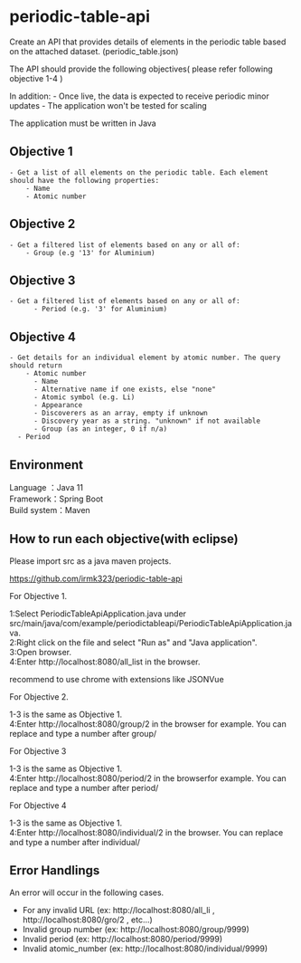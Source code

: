 # periodic-table-api
Create an API that provides details of elements in the periodic table based on the attached dataset. (periodic_table.json)

The API should provide the following objectives( please refer following objective 1-4 )
        
In addition:
    - Once live, the data is expected to receive periodic minor updates
    - The application won't be tested for scaling
    
The application must be written in Java

## Objective 1

    - Get a list of all elements on the periodic table. Each element should have the following properties:
        - Name
        - Atomic number

## Objective 2

    - Get a filtered list of elements based on any or all of:
	    - Group (e.g '13' for Aluminium)


## Objective 3

    - Get a filtered list of elements based on any or all of:
		  - Period (e.g. '3' for Aluminium)
      
## Objective 4

  	- Get details for an individual element by atomic number. The query should return
	    - Atomic number
		  - Name
		  - Alternative name if one exists, else "none"
		  - Atomic symbol (e.g. Li)
		  - Appearance
		  - Discoverers as an array, empty if unknown
		  - Discovery year as a string. "unknown" if not available
		  - Group (as an integer, 0 if n/a)
      - Period

## Environment 
Language ：Java 11  
Framework：Spring Boot     
Build system：Maven

## How to run each objective(with eclipse)

Please import src as a java maven projects.  

https://github.com/irmk323/periodic-table-api 


For Objective 1. 

1:Select PeriodicTableApiApplication.java under src/main/java/com/example/periodictableapi/PeriodicTableApiApplication.java.  
2:Right click on the file and select "Run as" and "Java application".   
3:Open browser.     
4:Enter http://localhost:8080/all_list in the browser.  

recommend to use chrome with extensions like JSONVue

For Objective 2.  

1-3 is the same as Objective 1.   
4:Enter http://localhost:8080/group/2 in the browser for example. You can replace and type a number after group/ 

For Objective 3  

1-3 is the same as Objective 1.  
4:Enter http://localhost:8080/period/2 in the browserfor example. You can replace and type a number after period/ 

For Objective 4

1-3 is the same as Objective 1.  
4:Enter http://localhost:8080/individual/2 in the browser.  You can replace and type a number after individual/ 


## Error Handlings

An error will occur in the following cases. 

 - For any invalid URL  (ex: http://localhost:8080/all_li , http://localhost:8080/gro/2 , etc...)  
 - Invalid group number (ex: http://localhost:8080/group/9999) 
 - Invalid period (ex: http://localhost:8080/period/9999)  
 - Invalid atomic_number  (ex: http://localhost:8080/individual/9999)   

